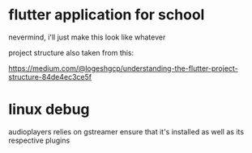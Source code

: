 # flutter application for school

nevermind, i'll just make this look like whatever

project structure also taken from this:

https://medium.com/@logeshgcp/understanding-the-flutter-project-structure-84de4ec3ce5f

# linux debug
audioplayers relies on gstreamer
ensure that it's installed as well as its respective plugins
